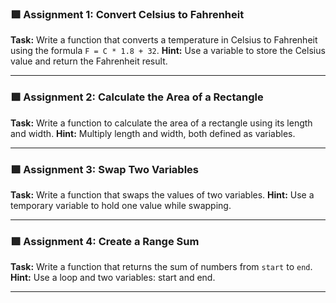 

### 🟩 Assignment 1: Convert Celsius to Fahrenheit

**Task:** Write a function that converts a temperature in Celsius to Fahrenheit using the formula `F = C * 1.8 + 32`.
**Hint:** Use a variable to store the Celsius value and return the Fahrenheit result.

---

### 🟩 Assignment 2: Calculate the Area of a Rectangle

**Task:** Write a function to calculate the area of a rectangle using its length and width.
**Hint:** Multiply length and width, both defined as variables.

---

### 🟩 Assignment 3: Swap Two Variables

**Task:** Write a function that swaps the values of two variables.
**Hint:** Use a temporary variable to hold one value while swapping.

---

### 🟩 Assignment 4: Create a Range Sum

**Task:** Write a function that returns the sum of numbers from `start` to `end`.
**Hint:** Use a loop and two variables: start and end.

---